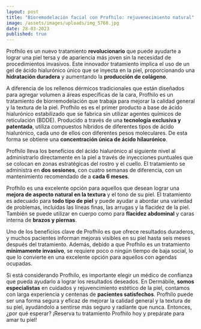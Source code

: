 ```yaml
---
layout: post
title: "Bioremodelación facial con Profhilo: rejuvenecimiento natural"
image: /assets/images/uploads/img_5760.jpg
date: 28-03-2023
published: true
---
```

Profhilo es un nuevo tratamiento **revolucionario** que puede ayudarte a lograr una piel tersa y de apariencia más joven sin la necesidad de procedimientos invasivos. Este innovador tratamiento implica el uso de un gel de ácido hialurónico único que se inyecta en la piel, proporcionando una **hidratación duradera** y aumentando la **producción de colágeno**.

A diferencia de los rellenos dérmicos tradicionales que están diseñados para agregar volumen a áreas específicas de la cara, Profhilo es un tratamiento de biorremodelación que trabaja para mejorar la calidad general y la textura de la piel. Profhilo es es el primer producto a base de ácido hialurónico estabilizado que se fabrica sin utilizar agentes químicos de reticulación (BDDE).  Producido a través de una **tecnología exclusiva y patentada**, utiliza compuestos híbridos de diferentes tipos de ácido hialurónico, cada uno de ellos con diferentes pesos moleculares.  De esta forma se obtiene una **concentración única de ácido hilaurónico**.

Profhilo lleva los beneficios del ácido hialurónico al siguiente nivel al administrarlo directamente en la piel a través de inyecciones puntuales que se colocan en zonas estratégicas del rostro y el cuello. El tratamiento se administra en **dos sesiones**, con cuatro semanas de diferencia, con un mantenimiento recomendado de a **cada 6 meses**. 

Profhilo es una excelente opción para aquellos que desean lograr una **mejora de aspecto natural en la textura** y el tono de su piel. El tratamiento es adecuado para **todo tipo de piel** y puede ayudar a abordar una variedad de problemas, incluidas las líneas finas, las arrugas y la flacidez de la piel. También se puede utilizar en cuerpo como para **flacidez abdominal** y caras interna de **brazos y piernas**.

Uno de los beneficios clave de Profhilo es que ofrece resultados duraderos, y muchos pacientes informan mejoras visibles en su piel hasta seis meses después del tratamiento. Además, debido a que Profhilo es un tratamiento **mínimamente invasivo**, se requiere poco o ningún tiempo de baja social, lo que lo convierte en una excelente opción para aquellos con agendas ocupadas.

Si está considerando Profhilo, es importante elegir un médico de confianza que pueda ayudarlo a lograr los resultados deseados. En Dermábile, **somos especialistas** en cuidados y rejuvencimiento estético de la piel, contamos con larga experiencia y centenas de **pacientes satisfechos**. Profhilo puede ser una forma segura y eficaz de mejorar la calidad general y la textura de su piel, ayudándolo a sentirse más seguro y radiante que nunca. Entonces, ¿por qué esperar? ¡Reserva tu tratamiento Profhilo hoy y prepárate para amar tu piel!